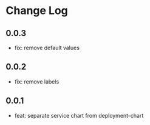 # Change Log

## 0.0.3
- fix: remove default values

## 0.0.2
- fix: remove labels

## 0.0.1
- feat: separate service chart from deployment-chart
